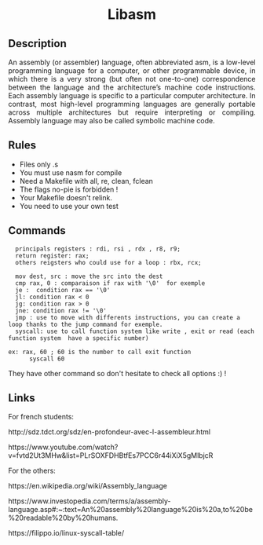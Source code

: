 <h1 align = 'center' >Libasm</h1>

<h2>Description</h2>

<p align = 'justify'>An assembly (or assembler) language, often abbreviated asm, is a low-level programming
language for a computer, or other programmable device, in which there is a very strong
(but often not one-to-one) correspondence between the language and the architecture’s
machine code instructions. Each assembly language is specific to a particular computer
architecture. In contrast, most high-level programming languages are generally portable
across multiple architectures but require interpreting or compiling. Assembly language
may also be called symbolic machine code.</p>

<h2>Rules</h2>

<ul>
  <li>Files only .s</li>
  <li>You must use nasm for compile</li>
  <li>Need a Makefile with all, re, clean, fclean</li>
  <li>The flags no-pie is forbidden !</li>
  <li>Your Makefile doesn't relink.</li>
  <li>You need to use your own test </li>
</ul>

<h2>Commands</h2>

```
  principals registers : rdi, rsi , rdx , r8, r9;
  return register: rax;
  others reigsters who could use for a loop : rbx, rcx;

  mov dest, src : move the src into the dest
  cmp rax, 0 : comparaison if rax with '\0'  for exemple
  je :  condition rax == '\0'
  jl: condition rax < 0
  jg: condition rax > 0
  jne: condition rax != '\0'
  jmp : use to move with differents instructions, you can create a loop thanks to the jump command for exemple.
  syscall: use to call function system like write , exit or read (each function system  have a specific number)

ex: rax, 60 ; 60 is the number to call exit function
      syscall 60
```

They have other command so don't hesitate to check all options :) ! 



<h2>Links</h2>

<p>For french students:</p>
<p>http://sdz.tdct.org/sdz/en-profondeur-avec-l-assembleur.html</p>
<p>https://www.youtube.com/watch?v=fvtd2Ut3MHw&list=PLrSOXFDHBtfEs7PCC6r44iXiX5gMlbjcR</p>

<p>For the others:</p>
<p>https://en.wikipedia.org/wiki/Assembly_language</p>
<p>https://www.investopedia.com/terms/a/assembly-language.asp#:~:text=An%20assembly%20language%20is%20a,to%20be%20readable%20by%20humans.</p>
<p>https://filippo.io/linux-syscall-table/</p>




